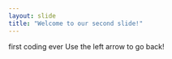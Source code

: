 ```yaml
---
layout: slide
title: "Welcome to our second slide!"
---
```

first coding ever 
Use the left arrow to go back!
